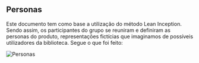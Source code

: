 ## Personas

Este documento tem como base a utilização do método Lean Inception. Sendo assim, os participantes do grupo se reuniram e definiram as personas do produto, 
representações fictícias que imaginamos de possíveis utilizadores da biblioteca. Segue o que foi feito: 

![Personas](https://github.com/fga-eps-mds/2023.1-PyAnalyticsGit/blob/main/docs/imagens/Personas.png)
